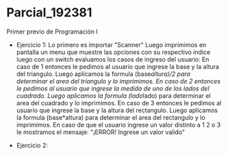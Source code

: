 # Parcial_192381
Primer previo de Programación I
- Ejercicio 1:
    Lo primero es importar "Scanner"
    Luego imprimimos en pantalla un menu que muestre las opciones con su respectivo indice
    luego con un switch evaluamos los casos de ingreso del usuario:
        En caso de 1 entonces le pedimos al usuario que ingrese la base y la altura del triangulo. Luego aplicamos la formula (base*altura)/2 para determinar el area del triangulo y lo imprimimos.
        En caso de 2 entonces le pedimos al usuario que ingrese la medida de uno de los lados del cuadrado. Luego aplicamos la formula (lado*lado) para determinar el area del cuadrado y lo imprimimos.
        En caso de 3 entonces le pedimos al usuario que ingrese la base y la altura del rectangulo. Luego aplicamos la formula (base*altura) para determinar el area del rectangulo y lo imprimimos.
        En caso de que el usuario ingrese un valor distinto a 1 2 o 3 le mostramos el mensaje: "¡ERROR! Ingrese un valor valido"

- Ejercicio 2:
    
